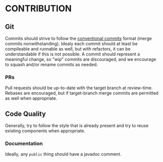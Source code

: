 # CONTRIBUTION

## Git
Commits should strive to follow the [conventional commits](https://www.conventionalcommits.org/en/v1.0.0/) format (merge commits nonwithstanding). Idealy each commit should at least be compileable and runnable as well, but with refactors, it can be understandable if this is not possible. A commit should represent a meaningful change, so "wip" commits are discouraged, and we encourage to squash and/or rename commits as needed.

### PRs
Pull requests should be up-to-date with the target branch at review-time. Rebases are encouraged, but if target-branch merge commits are permitted as well when appropriate.

## Code Quality
Generally, try to follow the style that is already present and try to reuse existing components when appropriate.

### Documentation
Ideally, any `public` thing should have a javadoc comment.

